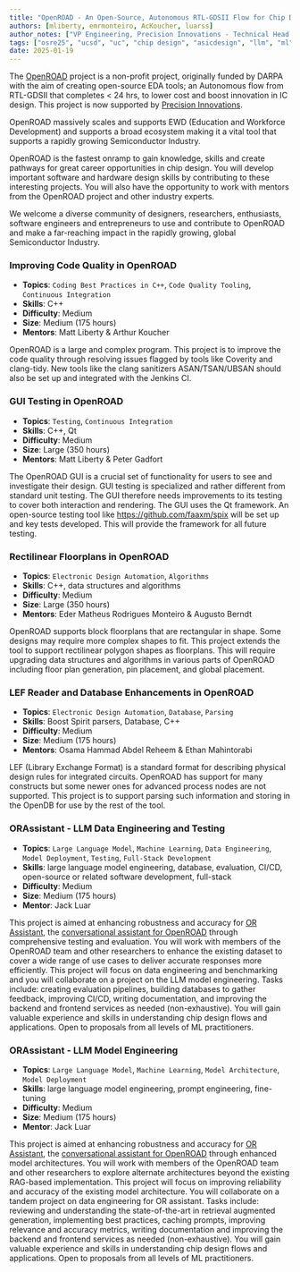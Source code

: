 ```yaml
---
title: "OpenROAD - An Open-Source, Autonomous RTL-GDSII Flow for Chip Design"
authors: [mliberty, emrmonteiro, AcKoucher, luarss]
author_notes: ["VP Engineering, Precision Innovations - Technical Head of OpenROAD", "R&D Engineer, Precision Innovations", "R&D Engineer, Precision Innovations", "Individual Contributor, Precision Innovations"]
tags: ["osre25", "ucsd", "uc", "chip design", "asicdesign", "llm", "ml", "ai"]
date: 2025-01-19
---
```


The [OpenROAD](https://theopenroadproject.org) project is a non-profit project, originally funded by DARPA with the aim of creating open-source EDA tools; an Autonomous flow from RTL-GDSII that completes < 24 hrs,  to lower cost and boost innovation in IC design. This project is now supported by [Precision Innovations](precisioninno.com).

OpenROAD massively scales and supports EWD (Education and Workforce Development) and supports a broad ecosystem making it a vital tool that supports a rapidly growing Semiconductor Industry. 

OpenROAD is the fastest onramp to gain knowledge, skills and create pathways for great career opportunities in chip design. You will develop important software and hardware design skills by contributing to these interesting projects. You will also have the opportunity to work with mentors from the OpenROAD project and other industry experts.

We welcome a diverse community of designers, researchers, enthusiasts, software engineers and entrepreneurs to use and contribute to OpenROAD and make a far-reaching impact in the rapidly growing, global Semiconductor Industry.

### Improving Code Quality in OpenROAD

  * **Topics**: `Coding Best Practices in C++`, `Code Quality Tooling`, `Continuous Integration`
  * **Skills**: C++
  * **Difficulty**: Medium
  * **Size**: Medium (175 hours)
  * **Mentors**: Matt Liberty & Arthur Koucher

OpenROAD is a large and complex program.  This project is to improve the code quality through resolving issues flagged by tools like Coverity and clang-tidy.  New tools like the clang sanitizers ASAN/TSAN/UBSAN should also be set up and integrated with the Jenkins CI.

### GUI Testing in OpenROAD

  * **Topics**: `Testing`, `Continuous Integration`
  * **Skills**: C++, Qt
  * **Difficulty**: Medium
  * **Size**: Large (350 hours)
  * **Mentors**: Matt Liberty & Peter Gadfort

The OpenROAD GUI is a crucial set of functionality for users to see and investigate their design.  GUI testing is specialized and rather different from standard unit testing.  The GUI therefore needs improvements to its testing to cover both interaction and rendering.  The GUI uses the Qt framework.  An open-source testing tool like https://github.com/faaxm/spix will be set up and key tests developed.  This will provide the framework for all future testing.

### Rectilinear Floorplans in OpenROAD

  * **Topics**: `Electronic Design Automation`, `Algorithms`
  * **Skills**: C++, data structures and algorithms
  * **Difficulty**: Medium
  * **Size**: Large (350 hours)
  * **Mentors**: Eder Matheus Rodrigues Monteiro & Augusto Berndt

OpenROAD supports block floorplans that are rectangular in shape.  Some designs may require more complex shapes to fit.  This project extends the tool to support rectilinear polygon shapes as floorplans.  This will require upgrading data structures and algorithms in various parts of OpenROAD including floor plan generation, pin placement, and global placement.

### LEF Reader and Database Enhancements in OpenROAD

  * **Topics**: `Electronic Design Automation`, `Database`, `Parsing`
  * **Skills**: Boost Spirit parsers, Database, C++
  * **Difficulty**: Medium
  * **Size**: Medium (175 hours)
  * **Mentors**: Osama Hammad Abdel Reheem & Ethan Mahintorabi

LEF (Library Exchange Format) is a standard format for describing physical design rules for integrated circuits.  OpenROAD has support for many constructs but some newer ones for advanced process nodes are not supported.  This project is to support parsing such information and storing in the OpenDB for use by the rest of the tool.

### ORAssistant - LLM Data Engineering and Testing

  * **Topics**: `Large Language Model`, `Machine Learning`, `Data Engineering`, `Model Deployment`, `Testing`, `Full-Stack Development`
  * **Skills**: large language model engineering, database, evaluation, CI/CD, open-source or related software development, full-stack
  * **Difficulty**: Medium
  * **Size**: Medium (175 hours)
  * **Mentor**: Jack Luar

This project is aimed at enhancing robustness and accuracy for [OR Assistant](https://woset-workshop.github.io/PDFs/2024/11_ORAssistant_A_Custom_RAG_ba.pdf), the [conversational assistant for OpenROAD](https://github.com/The-OpenROAD-Project/ORAssistant) through comprehensive testing and evaluation. You will work with members of the OpenROAD team and other researchers to enhance the existing dataset to cover a wide range of use cases to deliver accurate responses more efficiently. This project will focus on data engineering and benchmarking and you will collaborate on a project on the LLM model engineering. Tasks include: creating evaluation pipelines, building databases to gather feedback, improving CI/CD, writing documentation, and improving the backend and frontend services as needed (non-exhaustive). You will gain valuable experience and skills in understanding chip design flows and applications. Open to proposals from all levels of ML practitioners.

### ORAssistant - LLM Model Engineering

  * **Topics**: `Large Language Model`, `Machine Learning`, `Model Architecture`, `Model Deployment`
  * **Skills**: large language model engineering, prompt engineering, fine-tuning
  * **Difficulty**: Medium
  * **Size**: Medium (175 hours)
  * **Mentor**: Jack Luar

This project is aimed at enhancing robustness and accuracy for [OR Assistant](https://woset-workshop.github.io/PDFs/2024/11_ORAssistant_A_Custom_RAG_ba.pdf), the [conversational assistant for OpenROAD](https://github.com/The-OpenROAD-Project/ORAssistant) through enhanced model architectures. You will work with members of the OpenROAD team and other researchers to explore alternate architectures beyond the existing RAG-based implementation. This project will focus on improving reliability and accuracy of the existing model architecture. You will collaborate on a tandem project on data engineering for OR assistant. Tasks include: reviewing and understanding the state-of-the-art in retrieval augmented generation, implementing best practices, caching prompts, improving relevance and accuracy metrics, writing documentation and improving the backend and frontend services as needed (non-exhaustive).  You will gain valuable experience and skills in understanding chip design flows and applications. Open to proposals from all levels of ML practitioners.
